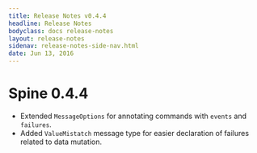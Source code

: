 ```yaml
---
title: Release Notes v0.4.4
headline: Release Notes
bodyclass: docs release-notes
layout: release-notes
sidenav: release-notes-side-nav.html
date: Jun 13, 2016
---
```


# Spine 0.4.4

- Extended `MessageOptions` for annotating commands with `events` and `failures`.
- Added `ValueMistatch` message type for easier declaration of failures related to data mutation.
